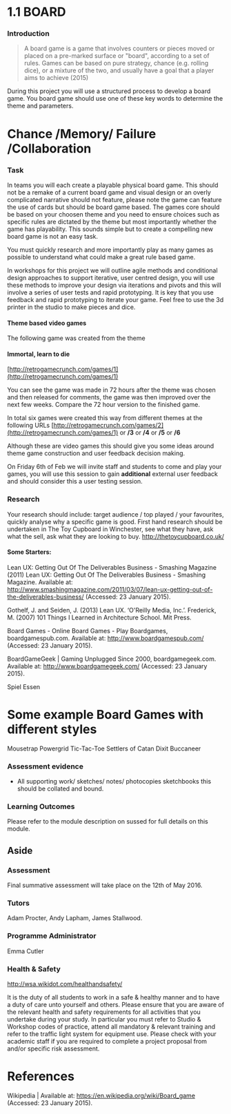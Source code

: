 # 1.1 BOARD

### Introduction 


> A board game is a game that involves counters or pieces moved or placed on a pre-marked surface or "board", according to a set of rules. Games can be based on pure strategy, chance (e.g. rolling dice), or a mixture of the two, and usually have a goal that a player aims to achieve  (2015)

During this project you will use a structured process to develop a board game. You board game should use one of these key words to determine the theme and parameters.

# **Chance /Memory/ Failure /Collaboration**  

### Task  
In teams you will each create a playable physical board game. This should not be a remake of a current board game and visual design or an overly complicated narrative should not feature, please note the game can feature the use of cards but should be board game based. The games core should be based on your choosen theme and you need to ensure choices such as specific rules are dictated by the theme but most importantly whether the game has playability.  This sounds simple but to create a compelling new board game is not an easy task.

You must quickly research and more importantly play as many games as possible to understand what could make a great rule based game.

In workshops for this project we will outline agile methods and conditional design approaches to support iterative, user centred design, you will use these methods to improve your design via iterations and pivots and this will involve a series of user tests and rapid prototyping.   It is key that you use feedback and rapid prototyping to iterate your game.  Feel free to use the 3d printer in the studio to make pieces and dice.

#### Theme based video games

The following game was created from the theme
#### **Immortal, learn to die** 
[http://retrogamecrunch.com/games/1](http://retrogamecrunch.com/games/1)

You can see the game was made in 72 hours after the theme was chosen and then released for comments, the game was then improved over the next few weeks. Compare the 72 hour version to the finished game.

In total six games were created this way from different themes at the following URLs
[http://retrogamecrunch.com/games/2](http://retrogamecrunch.com/games/1)   or  **/3**  or  **/4** or  **/5** or  **/6**

Although these are video games this should give you some ideas around theme game construction and user feedback decision making.

On Friday 6th of Feb we will invite staff and students to come and play your games, you will use this session to gain **additional** external user feedback and should consider this a user testing session. 

### Research
Your research should include: target audience / top played / your favourites, quickly analyse why a specific game is good.
First hand research should be undertaken in The Toy Cupboard in Winchester, see what they have, ask what the sell, ask what they are looking to buy.  http://thetoycupboard.co.uk/

#### Some Starters:
Lean UX: Getting Out Of The Deliverables Business - Smashing Magazine (2011) Lean UX: Getting Out Of The Deliverables Business - Smashing Magazine. Available at: http://www.smashingmagazine.com/2011/03/07/lean-ux-getting-out-of-the-deliverables-business/ (Accessed: 23 January 2015).

Gothelf, J. and Seiden, J. (2013) Lean UX. ‘O'Reilly Media, Inc.’.
Frederick, M. (2007) 101 Things I Learned in Architecture School. Mit Press.

Board Games - Online Board Games - Play Boardgames, boardgamespub.com. Available at: http://www.boardgamespub.com/ (Accessed: 23 January 2015).

BoardGameGeek | Gaming Unplugged Since 2000, boardgamegeek.com. Available at: http://www.boardgamegeek.com/ (Accessed: 23 January 2015).

Spiel Essen

# Some example Board Games with different styles
Mousetrap
Powergrid
Tic-Tac-Toe
Settlers of Catan
Dixit
Buccaneer


### Assessment evidence
 
- All supporting work/ sketches/ notes/ photocopies sketchbooks this should be collated and bound.

### Learning Outcomes
Please refer to the module description on sussed for full details on this module.

## Aside
 
### Assessment 
Final summative assessment will take place on the 12th of May 2016. 

### Tutors
Adam Procter, Andy Lapham, James Stallwood.

### Programme Administrator 
Emma Cutler 

### Health & Safety
http://wsa.wikidot.com/healthandsafety/

It is the duty of all students to work in a safe & healthy manner and to have a duty of care unto yourself and others. Please ensure that you are aware of the relevant health and safety requirements for all activities that you undertake during your study. In particular you must refer to Studio & Workshop codes of practice, attend all mandatory & relevant training and refer to the traffic light system for equipment use. Please check with your academic staff if you are required to complete a project proposal from and/or specific risk assessment.

# References
Wikipedia |  Available at: https://en.wikipedia.org/wiki/Board_game (Accessed: 23 January 2015).

